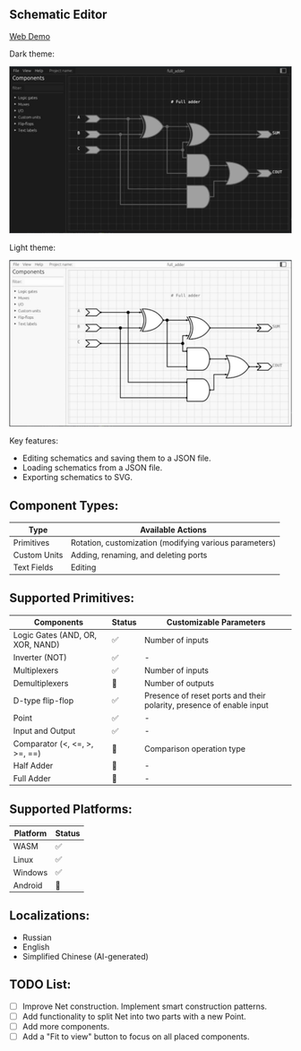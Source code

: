 ## Schematic Editor

[Web Demo](https://nikonufrienko.github.io/editor/)

Dark theme:

![](assets/common/example_dark.jpg)

Light theme:

![](assets/common/example_light.jpg)

Key features:
* Editing schematics and saving them to a JSON file.
* Loading schematics from a JSON file.
* Exporting schematics to SVG.

## Component Types:

|Type|Available Actions|
|-|-|
|Primitives|Rotation, customization (modifying various parameters)|
|Custom Units|Adding, renaming, and deleting ports|
|Text Fields|Editing|

## Supported Primitives:

|Components|Status|Customizable Parameters|
|-|-|-|
|Logic Gates (AND, OR, XOR, NAND)|✅| Number of inputs|
|Inverter (NOT) |✅| -|
|Multiplexers|✅|Number of inputs|
|Demultiplexers|🔄|Number of outputs|
|D-type flip-flop|✅|Presence of reset ports and their polarity, presence of enable input|
|Point|✅|-|
|Input and Output|✅|-|
|Comparator (<, <=, >, >=, ==)|🔄|Comparison operation type|
|Half Adder|🔄|-|
|Full Adder|🔄|-|

## Supported Platforms:

|Platform|Status|
|-|-|
|WASM|✅|
|Linux|✅|
|Windows|✅|
|Android|🔄|

## Localizations:

* Russian
* English
* Simplified Chinese (AI-generated)

## TODO List:

* [ ] Improve Net construction. Implement smart construction patterns.
* [ ] Add functionality to split Net into two parts with a new Point.
* [ ] Add more components.
* [ ] Add a "Fit to view" button to focus on all placed components.
